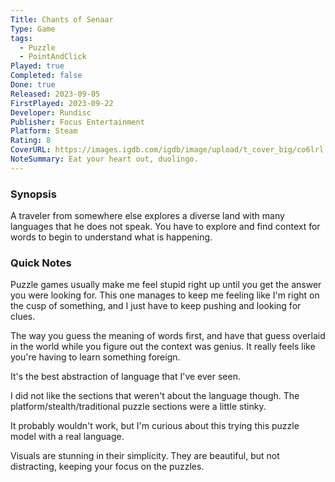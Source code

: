 ```yaml
---
Title: Chants of Senaar
Type: Game
tags:
  - Puzzle
  - PointAndClick
Played: true
Completed: false
Done: true
Released: 2023-09-05
FirstPlayed: 2023-09-22
Developer: Rundisc
Publisher: Focus Entertainment
Platform: Steam
Rating: 8
CoverURL: https://images.igdb.com/igdb/image/upload/t_cover_big/co6lrl.png
NoteSummary: Eat your heart out, duolingo.
---
```

### Synopsis
A traveler from somewhere else explores a diverse land with many languages that he does not speak. You have to explore and find context for words to begin to understand what is happening.

### Quick Notes
Puzzle games usually make me feel stupid right up until you get the answer you were looking for. This one manages to keep me feeling like I'm right on the cusp of something, and I just have to keep pushing and looking for clues. 

The way you guess the meaning of words first, and have that guess overlaid in the world while you figure out the context was genius. It really feels like you're having to learn something foreign. 

It's the best abstraction of language that I've ever seen. 

I did not like the sections that weren't about the language though. The platform/stealth/traditional puzzle sections were a little stinky.

It probably wouldn't work, but I'm curious about this trying this puzzle model with a real language. 

Visuals are stunning in their simplicity. They are beautiful, but not distracting, keeping your focus on the puzzles.